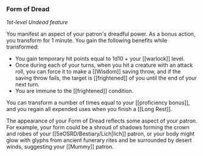 ### Form of Dread

_1st-level Undead feature_

You manifest an aspect of your patron's dreadful power. As a bonus action, you transform for 1 minute. You gain the following benefits while transformed:

- You gain temporary hit points equal to 1d10 + your [[warlock]] level.
- Once during each of your turns, when you hit a creature with an attack roll, you can force it to make a [[Wisdom]] saving throw, and if the saving throw fails, the target is [[frightened]] of you until the end of your next turn.
- You are immune to the [[frightened]] condition.

You can transform a number of times equal to your [[proficiency bonus]], and you regain all expended uses when you finish a [[Long Rest]].

The appearance of your Form of Dread reflects some aspect of your patron. For example, your form could be a shroud of shadows forming the crown and robes of your [[5eOSRD/Bestiary/Lich|lich]] patron, or your body might glow with glyphs from ancient funerary rites and be surrounded by desert winds, suggesting your [[Mummy]] patron.